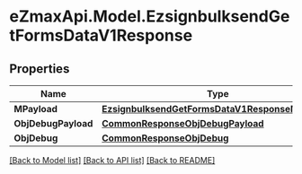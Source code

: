 
# eZmaxApi.Model.EzsignbulksendGetFormsDataV1Response

## Properties

Name | Type | Description | Notes
------------ | ------------- | ------------- | -------------
**MPayload** | [**EzsignbulksendGetFormsDataV1ResponseMPayload**](EzsignbulksendGetFormsDataV1ResponseMPayload.md) |  | 
**ObjDebugPayload** | [**CommonResponseObjDebugPayload**](CommonResponseObjDebugPayload.md) |  | [optional] 
**ObjDebug** | [**CommonResponseObjDebug**](CommonResponseObjDebug.md) |  | [optional] 

[[Back to Model list]](../README.md#documentation-for-models)
[[Back to API list]](../README.md#documentation-for-api-endpoints)
[[Back to README]](../README.md)

